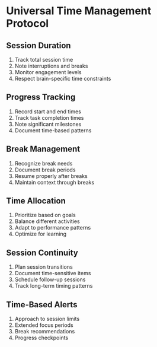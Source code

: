 # Universal Time Management Protocol

## Session Duration
1. Track total session time
2. Note interruptions and breaks
3. Monitor engagement levels
4. Respect brain-specific time constraints

## Progress Tracking
1. Record start and end times
2. Track task completion times
3. Note significant milestones
4. Document time-based patterns

## Break Management
1. Recognize break needs
2. Document break periods
3. Resume properly after breaks
4. Maintain context through breaks

## Time Allocation
1. Prioritize based on goals
2. Balance different activities
3. Adapt to performance patterns
4. Optimize for learning

## Session Continuity
1. Plan session transitions
2. Document time-sensitive items
3. Schedule follow-up sessions
4. Track long-term timing patterns

## Time-Based Alerts
1. Approach to session limits
2. Extended focus periods
3. Break recommendations
4. Progress checkpoints
